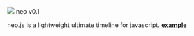 <img src="http://lo-th.github.io/neo/images/neo.png"/> neo v0.1

neo.js is a lightweight ultimate timeline for javascript.
[**example**](http://lo-th.github.io/neo/index.html)